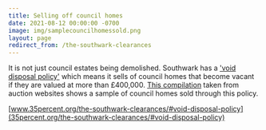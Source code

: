 ```yaml
---
title: Selling off council homes
date: 2021-08-12 00:00:00 -0700
image: img/samplecouncilhomessold.png
layout: page
redirect_from: /the-southwark-clearances
---
```


It is not just council estates being demolished. Southwark has a ['void disposal policy'](https://moderngov.southwark.gov.uk/documents/s19458/Report%20Review%20of%20Void%20Disposal%20Strategy.pdf) which means it sells of council homes that become vacant if they are valued at more than £400,000. [This compilation](https://35percent.org/img/sold_by_southwark.pdf) taken from auction websites shows a sample of council homes sold through this policy.

[www.35percent.org/the-southwark-clearances/#void-disposal-policy](35percent.org/the-southwark-clearances/#void-disposal-policy)
